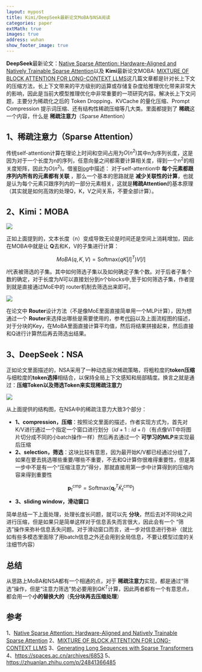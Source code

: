 ```yaml
---
layout: mypost
title: Kimi/DeepSeek最新论文MoBA与NSA阅读
categories: paper
extMath: true
images: true
address: wuhan
show_footer_image: true
---
```


**DeepSeek**最新论文：[Native Sparse Attention: Hardware-Aligned and Natively Trainable Sparse Attention](https://arxiv.org/pdf/2502.11089)以及 **Kimi**最新论文MOBA: [MIXTURE OF BLOCK ATTENTION FOR  LONG-CONTEXT LLMS](https://arxiv.org/pdf/2502.13189)这几篇文章都是针对长上下文的压缩方法，长上下文带来的平方级别的运算或存储复杂度给推理优化带来非常大的影响，因此是当前大模型推理优化中非常重要的一项研究内容。解决长上下文问题，主要分为稀疏化之后的 Token Dropping、KVCache 的量化压缩、Prompt Compression 提示词压缩、还有结构性稀疏压缩等几大类。里面都提到了 **稀疏**这一个内容，什么是 **稀疏注意力**（Sparse Attention）

## 1、稀疏注意力（Sparse Attention）

传统self-attention计算在理论上时间和空间占用为$O(n^2)$其中n为序列长度，这是因为对于一个长度为n的序列，任意向量之间都需要计算相关度，得到一个$n^2$的相关度矩阵，因此为$O(n^2)$。借鉴[Blog](https://spaces.ac.cn/archives/6853)中描述：
对于self-attention中 **每个元素都跟序列内所有的元素都有关联** ，那么一个基本的思路就是 **减少关联性的计算**，也就是认为每个元素只跟序列内的一部分元素相关，这就是**稀疏Attention**的基本原理（其实就是如何高效的处理Q，K，V之间关系，不要全部计算）。

## 2、Kimi：MOBA

![](https://s2.loli.net/2025/02/21/2pJQvEahqI6GjFe.png)

正如上面提到的，文本长度（n）变成导致无论是时间还是空间上消耗增加，因此在MOBA中就是让 **Q**去和K，V的子集进行计算：

$$
MoBA(q,K,V)=\text{Softmax}(qK[I]^T)V[I]
$$

$I$代表被筛选的子集。其中如何筛选子集以及如何确定子集个数。对于后者子集个数的确定，对于长度为$N$可以直接划分到$n$个blocks中,至于如何筛选子集，作者提到就是直接通过MoE中的 router机制去筛选出来即可。

![](https://s2.loli.net/2025/02/21/NMdjyztAqH3gG6B.png)

在论文中 **Router**设计方法（不是像MoE里面直接简单用一个MLP计算），因为想通过一个 **Router**来选择出哪些是需要使用的，参考[代码](https://github.com/MoonshotAI/MoBA/blob/master/moba/moba_naive.py#L7)以及上面流程图的描述，对于分块的Key，在MoBA里面直接计算平均值，然后将结果拼接起来，然后直接和Q进行计算然后再去筛选出结果。

## 3、DeepSeek：NSA

正如论文里面描述的，NSA采用了一种动态层次稀疏策略，将粗粒度的**token压缩**与细粒度的**token选择**相结合，以保持全局上下文感知和局部精度。换言之就是通过：**压缩Token以及筛选Token来实现稀疏注意力**

![](https://s2.loli.net/2025/02/21/Bo79FzULxTshcji.png)

从上面提供的结构图，在NSA中的稀疏注意力大致3个部分：
* **1、compression，压缩**：按照论文里面的描述，作者实现方式为，首先对K/V进行通过一个指定一个窗口进行划分（$id+1:id+l$）（有点像ViT中将图片切分成不同的小batch操作一样）然后再去通过一个 **可学习的MLP**来实现最后压缩
* **2、selection，筛选**：这块比较有意思，因为最开始K/V都已经通过分组了，如果在要去挑选哪些重要/哪些不重要，不去和Q计算你很难得重要性，但是第一步中不是有一个“压缩注意力”得分，那就直接用第一步中计算得到的压缩内容来得到重要性

$$
\mathbf{p}_t^{\mathrm{cmp}}=\mathrm{Softmax}\left(\mathbf{q}_t^T\tilde{K}_t^{\mathrm{cmp}}\right)
$$

* **3、sliding window，滑动窗口**

简单总结一下上面处理，处理长度长问题，就可以先 **分块**，然后去对不同块之间进行压缩，但是如果只是简单这样对于信息丢失而言很大，因此会有一个 “筛选”操作来弥补信息丢失问题。对于滑动窗口而言，进一步对信息进行弥补（就比如有些多模态里面除了用batch信息之外还会用到全局信息，不要让模型过度的关注细节内容）

## 总结

从思路上MoBA和NSA都有一个相通的点，对于 **稀疏注意力**实现，都是通过“筛选”操作，但是“注意力筛选”势必要用到$QK^T$计算，因此两者都有一个有意思点，都会用一个**小的替换大的**（**先分块再去压缩处理**）

## 参考
1、[Native Sparse Attention: Hardware-Aligned and Natively Trainable Sparse Attention](https://arxiv.org/pdf/2502.11089)
2、[MIXTURE OF BLOCK ATTENTION FOR  LONG-CONTEXT LLMS](https://arxiv.org/pdf/2502.13189)
3、[Generating Long Sequences with Sparse Transformers](https://arxiv.org/pdf/1904.10509)
4、https://spaces.ac.cn/archives/6853
5、https://zhuanlan.zhihu.com/p/24841366485